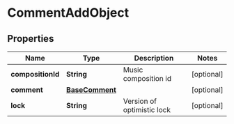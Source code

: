 

# CommentAddObject

## Properties

Name | Type | Description | Notes
------------ | ------------- | ------------- | -------------
**compositionId** | **String** | Music composition id |  [optional]
**comment** | [**BaseComment**](BaseComment.md) |  |  [optional]
**lock** | **String** | Version of optimistic lock |  [optional]



